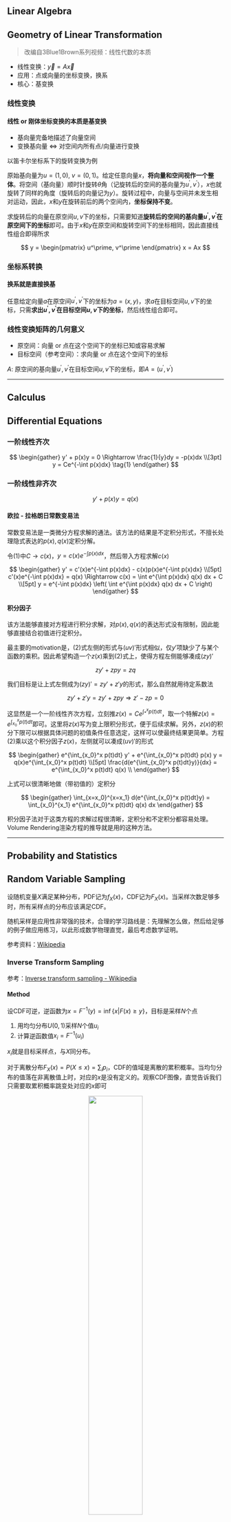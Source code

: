 ## Linear Algebra

## Geometry of Linear Transformation

> 改编自3Blue1Brown系列视频：线性代数的本质

- 线性变换：$\vec{y} = A \vec{x}$
- 应用：点或向量的坐标变换，换系
- 核心：基变换

### 线性变换

#### 线性 or 刚体坐标变换的本质是基变换

- 基向量完备地描述了向量空间
- 变换基向量 $\Leftrightarrow$ 对空间内所有点/向量进行变换

以笛卡尔坐标系下的旋转变换为例

原始基向量为$u=(1,0)$, $v=(0,1)$。给定任意向量$x$，**将向量和空间视作一个整体**。将空间（基向量）顺时针旋转$\theta$角（记旋转后的空间的基向量为$u^\prime, v^\prime$），$x$也就旋转了同样的角度（旋转后的向量记为$y$）。旋转过程中，向量与空间并未发生相对运动，因此，$x$和$y$在旋转前后的两个空间内，**坐标保持不变**。

求旋转后的向量在原空间$u, v$下的坐标，只需要知道**旋转后的空间的基向量$u^\prime, v^\prime$在原空间下的坐标**即可。由于$x$和$y$在原空间和旋转空间下的坐标相同，因此直接线性组合即得所求

$$ y = \begin{pmatrix}
u^\prime, v^\prime
\end{pmatrix} x = Ax $$

### 坐标系转换

#### 换系就是直接换基

任意给定向量$a$在原空间$u^\prime, v^\prime$下的坐标为$a = (x, y)$，求$a$在目标空间$u, v$下的坐标，只需**求出$u^\prime, v^\prime$在目标空间$u, v$下的坐标**，然后线性组合即可。

### 线性变换矩阵的几何意义

- 原空间：向量 or 点在这个空间下的坐标已知或容易求解
- 目标空间（参考空间）：求向量 or 点在这个空间下的坐标

$A$: 原空间的基向量$u^\prime, v^\prime$在目标空间$u, v$下的坐标，即$A=(u^\prime, v^\prime)$

--------------------

## Calculus

## Differential Equations

### 一阶线性齐次

$$ \begin{gather}
y' + p(x)y = 0 \Rightarrow
\frac{1}{y}dy = -p(x)dx \\[3pt]
y = Ce^{-\int p(x)dx} \tag{1}
\end{gather} $$

### 一阶线性非齐次

$$ y' + p(x)y = q(x) \tag{2} $$

#### 欧拉 - 拉格朗日常数变易法

常数变易法是一类微分方程求解的通法。该方法的结果是不定积分形式，不擅长处理隐式表达的$p(x), q(x)$定积分解。

令$(1)$中$C \rightarrow c(x)$，$y = c(x)e^{-\int p(x)dx}$，然后带入方程求解$c(x)$

$$ \begin{gather}
y' = c'(x)e^{-\int p(x)dx} - c(x)p(x)e^{-\int p(x)dx} \\[5pt]
c'(x)e^{-\int p(x)dx} = q(x) \Rightarrow c(x) = \int e^{\int p(x)dx} q(x) dx + C \\[5pt]
y = e^{-\int p(x)dx} \left( \int e^{\int p(x)dx} q(x) dx + C \right)
\end{gather} $$

#### 积分因子

该方法能够直接对方程进行积分求解，对$p(x), q(x)$的表达形式没有限制，因此能够直接结合初值进行定积分。

最主要的motivation是，$(2)$式左侧的形式与$(uv)'$形式相似，仅$y'$项缺少了与某个函数的乘积。因此希望构造一个$z(x)$乘到$(2)$式上，使得方程左侧能够凑成$(zy)'$

$$ zy' + zpy = zq $$

我们目标是让上式左侧成为$(zy)'=zy' + z'y$的形式，那么自然就用待定系数法

$$ zy' + z'y = zy' + zpy \Rightarrow z' - zp = 0 $$

这显然是一个一阶线性齐次方程，立刻推$z(x) = Ce^{\int_*^x p(t)dt}$，取一个特解$z(x) = e^{\int_{x_0}^x p(t)dt}$即可。这里将$z(x)$写为变上限积分形式，便于后续求解。另外，$z(x)$的积分下限可以根据具体问题的初值条件任意选定，这样可以使最终结果更简单。方程$(2)$乘以这个积分因子$z(x)$，左侧就可以凑成$(uv)'$的形式

$$ \begin{gather}
e^{\int_{x_0}^x p(t)dt} y' + e^{\int_{x_0}^x p(t)dt} p(x) y = q(x)e^{\int_{x_0}^x p(t)dt} \\[5pt]
\frac{d(e^{\int_{x_0}^x p(t)dt}y)}{dx} = e^{\int_{x_0}^x p(t)dt} q(x) \\
\end{gather} $$

上式可以很清晰地做（带初值的）定积分

$$ \begin{gather} \int_{x=x_0}^{x=x_1} d(e^{\int_{x_0}^x p(t)dt}y) =
\int_{x_0}^{x_1} e^{\int_{x_0}^x p(t)dt} q(x) dx
\end{gather} $$

积分因子法对于这类方程的求解过程很清晰，定积分和不定积分都容易处理。Volume Rendering渲染方程的推导就是用的这种方法。

--------------------

## Probability and Statistics

## Random Variable Sampling

设随机变量$X$满足某种分布，PDF记为$f_X(x)$，CDF记为$F_X(x)$。当采样次数足够多时，所有采样点的分布应该满足CDF。

随机采样是应用性非常强的技术，合理的学习路线是：先理解怎么做，然后给足够的例子做应用练习，以此形成数学物理直觉，最后考虑数学证明。

参考资料：[Wikipedia](https://en.wikipedia.org/)

### Inverse Transform Sampling

参考：[Inverse transform sampling - Wikipedia](https://en.wikipedia.org/wiki/Inverse_transform_sampling)

#### Method

设CDF可逆，逆函数为$x = F^{-1}(y) = \inf\{x|F(x) \geq y\}$，目标是采样$N$个点

1. 用均匀分布$U(0, 1)$采样$N$个值$u_i$
2. 计算逆函数值$x_i = F^{-1}(u_i)$

$x_i$就是目标采样点，与$X$同分布。

对于离散分布$F_X(x) = P(X \leq x) = \sum_{i} p_i$，CDF的值域是离散的累积概率。当均匀分布的值落在非离散值上时，对应的$x$是没有定义的。观察CDF图像，直觉告诉我们只需要取累积概率跳变处对应的$x$即可

<center>
<img src="E:/weapons/Graphics/src/research/inverse_transform_sampling_discrete_dist.png" width="50%">
</center>

这样做显然是对的：若依分布$F_X(x)$采样，当采样点数足够多时，$x_i$出现的比例应当为$p_i$，而上述取法恰好满足这个要求。如果$u_i$恰好落在累计概率上，$x$就有两个可能的取值。由于有限数量的点不影响整体的分布，因此取哪一个都可以（但要保证规则的一致性）

#### Examples

指数分布

<center>
<img src="E:/weapons/Graphics/src/research/inverse_transform_sampling_exp.jpg" width="30%">
</center>


